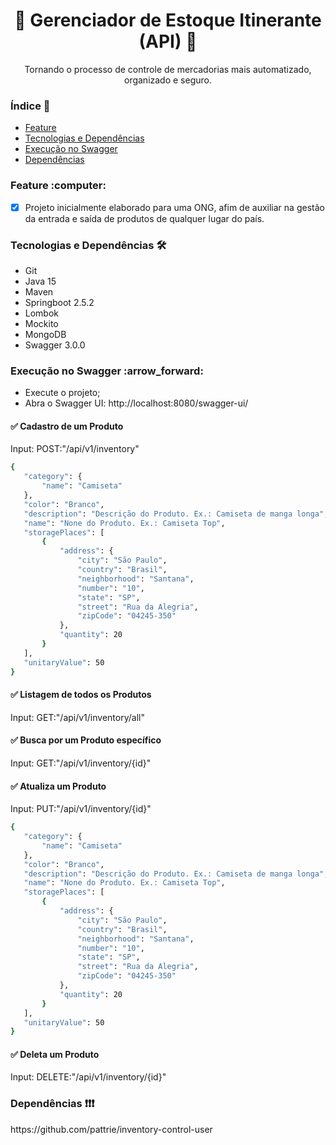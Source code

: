 <h1 align="center">🚀 Gerenciador de Estoque Itinerante (API) 🚀</h1>
<p align="center"> Tornando o processo de controle de mercadorias mais automatizado, organizado e seguro. </p>

### Índice :pushpin:

<!--ts-->
- <a href="#feature">Feature</a>
- <a href="#tech">Tecnologias e Dependências</a>
- <a href="#swagger">Execução no Swagger</a>
- <a href="#dependencia">Dependências</a>
<!--te-->

<div id="feature">
    <h3> Feature :computer: </h3>
</div>

- [x] Projeto inicialmente elaborado para uma ONG, afim de auxiliar na gestão 
da entrada e saída de produtos de qualquer lugar do país.

<div id="tech">
  <h3> Tecnologias e Dependências 🛠  </h3>
</div>

* Git
* Java 15
* Maven
* Springboot 2.5.2
* Lombok
* Mockito
* MongoDB
* Swagger 3.0.0
  
<div id="swagger">
  <h3> Execução no Swagger :arrow_forward:  </h3>
</div>

- Execute o projeto;
- Abra o Swagger UI: http://localhost:8080/swagger-ui/

#### :white_check_mark: Cadastro de um Produto
Input: POST:"/api/v1/inventory"
 ```bash
{
    "category": {
        "name": "Camiseta"
    },
    "color": "Branco",
    "description": "Descrição do Produto. Ex.: Camiseta de manga longa",
    "name": "None do Produto. Ex.: Camiseta Top",
    "storagePlaces": [
        {
            "address": {
                "city": "São Paulo",
                "country": "Brasil",
                "neighborhood": "Santana",
                "number": "10",
                "state": "SP",
                "street": "Rua da Alegria",
                "zipCode": "04245-350"
            },
            "quantity": 20
        }
    ],
    "unitaryValue": 50
}

```

#### :white_check_mark: Listagem de todos os Produtos
Input: GET:"/api/v1/inventory/all"

#### :white_check_mark: Busca por um Produto específico
Input: GET:"/api/v1/inventory/{id}"

#### :white_check_mark: Atualiza um Produto
Input: PUT:"/api/v1/inventory/{id}"
 ```bash
{
    "category": {
        "name": "Camiseta"
    },
    "color": "Branco",
    "description": "Descrição do Produto. Ex.: Camiseta de manga longa",
    "name": "None do Produto. Ex.: Camiseta Top",
    "storagePlaces": [
        {
            "address": {
                "city": "São Paulo",
                "country": "Brasil",
                "neighborhood": "Santana",
                "number": "10",
                "state": "SP",
                "street": "Rua da Alegria",
                "zipCode": "04245-350"
            },
            "quantity": 20
        }
    ],
    "unitaryValue": 50
}

```

#### :white_check_mark: Deleta um Produto
Input: DELETE:"/api/v1/inventory/{id}"

<div id="dependencia">
    <h3> Dependências ❗️❗️❗️ </h3>
</div>
https://github.com/pattrie/inventory-control-user
